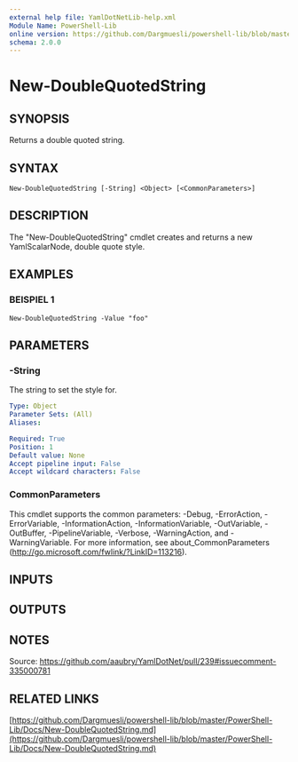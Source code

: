 ```yaml
---
external help file: YamlDotNetLib-help.xml
Module Name: PowerShell-Lib
online version: https://github.com/Dargmuesli/powershell-lib/blob/master/PowerShell-Lib/Docs/New-DoubleQuotedString.md
schema: 2.0.0
---
```


# New-DoubleQuotedString

## SYNOPSIS
Returns a double quoted string.

## SYNTAX

```
New-DoubleQuotedString [-String] <Object> [<CommonParameters>]
```

## DESCRIPTION
The "New-DoubleQuotedString" cmdlet creates and returns a new YamlScalarNode, double quote style.

## EXAMPLES

### BEISPIEL 1
```
New-DoubleQuotedString -Value "foo"
```

## PARAMETERS

### -String
The string to set the style for.

```yaml
Type: Object
Parameter Sets: (All)
Aliases:

Required: True
Position: 1
Default value: None
Accept pipeline input: False
Accept wildcard characters: False
```

### CommonParameters
This cmdlet supports the common parameters: -Debug, -ErrorAction, -ErrorVariable, -InformationAction, -InformationVariable, -OutVariable, -OutBuffer, -PipelineVariable, -Verbose, -WarningAction, and -WarningVariable.
For more information, see about_CommonParameters (http://go.microsoft.com/fwlink/?LinkID=113216).

## INPUTS

## OUTPUTS

## NOTES
Source: https://github.com/aaubry/YamlDotNet/pull/239#issuecomment-335000781

## RELATED LINKS

[https://github.com/Dargmuesli/powershell-lib/blob/master/PowerShell-Lib/Docs/New-DoubleQuotedString.md](https://github.com/Dargmuesli/powershell-lib/blob/master/PowerShell-Lib/Docs/New-DoubleQuotedString.md)

